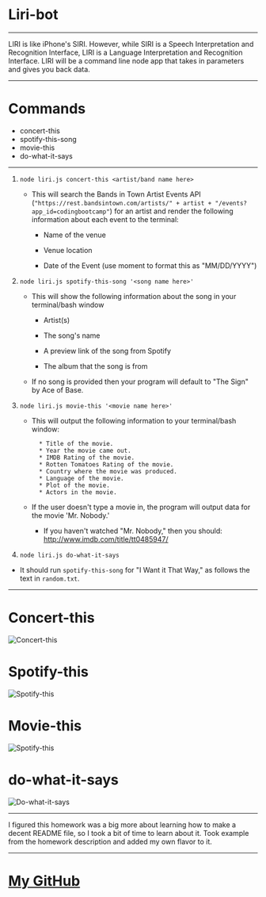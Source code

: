 # Liri-bot
***
LIRI is like iPhone's SIRI. However, while SIRI is a Speech Interpretation and Recognition Interface, LIRI is a Language Interpretation and Recognition Interface. LIRI will be a command line node app that takes in parameters and gives you back data.

***
# Commands
<ul>
<li>concert-this</li>
<li>spotify-this-song</li>
<li>movie-this</li>
<li>do-what-it-says</li>
</ul>

***

1. `node liri.js concert-this <artist/band name here>`

   * This will search the Bands in Town Artist Events API (`"https://rest.bandsintown.com/artists/" + artist + "/events?app_id=codingbootcamp"`) for an artist and render the following information about each event to the terminal:

     * Name of the venue

     * Venue location

     * Date of the Event (use moment to format this as "MM/DD/YYYY")

2. `node liri.js spotify-this-song '<song name here>'`

   * This will show the following information about the song in your terminal/bash window

     * Artist(s)

     * The song's name

     * A preview link of the song from Spotify

     * The album that the song is from

   * If no song is provided then your program will default to "The Sign" by Ace of Base.

3. `node liri.js movie-this '<movie name here>'`

   * This will output the following information to your terminal/bash window:

     ```
       * Title of the movie.
       * Year the movie came out.
       * IMDB Rating of the movie.
       * Rotten Tomatoes Rating of the movie.
       * Country where the movie was produced.
       * Language of the movie.
       * Plot of the movie.
       * Actors in the movie.
     ```

   * If the user doesn't type a movie in, the program will output data for the movie 'Mr. Nobody.'

     * If you haven't watched "Mr. Nobody," then you should: <http://www.imdb.com/title/tt0485947/>


4. `node liri.js do-what-it-says`

  * It should run `spotify-this-song` for "I Want it That Way," as follows the text in `random.txt`.

***

# Concert-this

![Concert-this](https://media.giphy.com/media/SWcNV5jvgImwlR4Bqb/giphy.gif)

# Spotify-this

![Spotify-this](https://media.giphy.com/media/SVMro5EOFFvF6FXVeu/giphy.gif)

# Movie-this

![Spotify-this](https://media.giphy.com/media/UX59PnzGK0ZTDz3os4/giphy.gif)

# do-what-it-says

![Do-what-it-says](https://media.giphy.com/media/hpWvo5VlQP5xX9HTLc/giphy.gif)
***
I figured this homework was a big more about learning how to make a decent README file, so I took a bit of time to learn about it. Took example from the homework description and added my own flavor to it.
***
# [My GitHub](https://github.com/Jsceroler?tab=repositories)